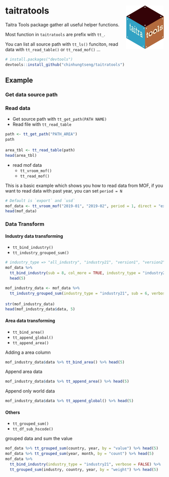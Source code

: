 
<!-- README.md is generated from README.Rmd. Please edit that file -->

# taitratools <a href=''><img src='man/figures/logo.png' align="right" height="138.5" /></a>

<!-- badges: start -->

<!-- badges: end -->

Taitra Tools package gather all useful helper functions.

Most function in `taitratools` are prefix with `tt_`.

You can list all source path with `tt_ls()` funciton, read data with
`tt_read_table()` or `tt_read_mof()` …

``` r
# install.packages("devtools")
devtools::install_github("chinhungtseng/taitratools")
```

## Example

### Get data source path

### Read data

  - Get source path with `tt_get_path(PATH NAME)`
  - Read file with `tt_read_table`

<!-- end list -->

``` r
path <- tt_get_path("PATH_AREA")
path

area_tbl <- tt_read_table(path)
head(area_tbl)
```

  - read mof data
      - `tt_vroom_mof()`
      - `tt_read_mof()`

This is a basic example which shows you how to read data from MOF, if
you want to read data with past year, you can set `period = N`

``` r
# Default is `export` and `usd`
mof_data <- tt_vroom_mof("2019-01", "2019-02", period = 1, direct = "export", money = "usd", dep_month_cols = TRUE)
head(mof_data)
```

### Data Transform

#### Industry data transforming

  - `tt_bind_industry()`
  - `tt_industry_grouped_sum()`

<!-- end list -->

``` r
# industry_type => "all_industry", "industry21", "version1", "version2"
mof_data %>% 
  tt_bind_industry(sub = 8, col_more = TRUE, industry_type = "industry21", verbose = FALSE) %>% 
  head(5)
```

``` r
mof_industry_data <- mof_data %>% 
  tt_industry_grouped_sum(industry_type = "industry21", sub = 6, verbose = FALSE)

str(mof_industry_data)
head(mof_industry_data$data, 5)
```

#### Area data transforming

  - `tt_bind_area()`
  - `tt_append_global()`
  - `tt_append_area()`

Adding a area column

``` r
mof_industry_data$data %>% tt_bind_area() %>% head(5)
```

Append area data

``` r
mof_industry_data$data %>% tt_append_area() %>% head(5)
```

Append only world data

``` r
mof_industry_data$data %>% tt_append_global() %>% head(5)
```

#### Others

  - `tt_grouped_sum()`
  - `tt_df_sub_hscode()`

grouped data and sum the value

``` r
mof_data %>% tt_grouped_sum(country, year, by = "value") %>% head(5)
mof_data %>% tt_grouped_sum(year, month, by = "count") %>% head(5)
mof_data %>%
  tt_bind_industry(industry_type = "industry21", verbose = FALSE) %>% 
  tt_grouped_sum(industry, country, year, by = "weight") %>% head(5)
```

